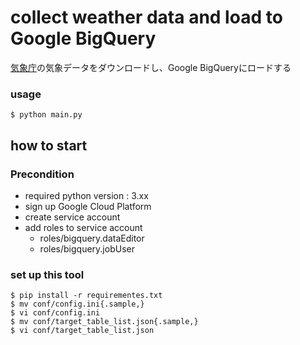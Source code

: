 # collect weather data and load to Google BigQuery
 [気象庁](https://www.data.jma.go.jp/obd/stats/data/mdrr/docs/csv_dl_readme.html)の気象データをダウンロードし、Google BigQueryにロードする

### usage
```
$ python main.py
```

## how to start
### Precondition
- required python version : 3.xx
- sign up Google Cloud Platform
- create service account 
- add roles to service account
    - roles/bigquery.dataEditor
    - roles/bigquery.jobUser

### set up this tool
```
$ pip install -r requirementes.txt
$ mv conf/config.ini{.sample,}
$ vi conf/config.ini
$ mv conf/target_table_list.json{.sample,}
$ vi conf/target_table_list.json
```